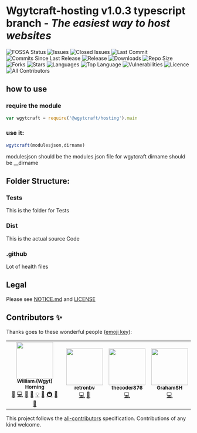 # Wgytcraft-hosting v1.0.3 typescript branch - _The easiest way to host websites_
![FOSSA Status](https://app.fossa.com/api/projects/git%2Bgithub.com%2Fwgytcraft%2Fwgytcraft-hosting.svg?type=shield) ![Issues](https://img.shields.io/github/issues/wgytcraft/wgytcraft-hosting?color=green&logo=github&logoColor=white) ![Closed Issues](https://img.shields.io/github/issues-closed/wgytcraft/wgytcraft-hosting?color=red&logo=github&logoColor=white) ![Last Commit](https://img.shields.io/github/last-commit/wgytcraft/wgytcraft-hosting?color=green&logo=github&logoColor=white) ![Commits Since Last Release](https://img.shields.io/github/commits-since/wgytcraft/wgytcraft-hosting/latest?color=green&include_prereleases&label=commits%20since%20last%20release&logo=github&logoColor=white&sort=semver) ![Release](https://img.shields.io/github/v/release/wgytcraft/wgytcraft-hosting?color=green&logo=github&logoColor=white) ![Downloads](https://img.shields.io/github/downloads/wgytcraft/wgytcraft-hosting/latest/total?color=green&logo=github&logoColor=white&sort=semver) ![Repo Size](https://img.shields.io/github/repo-size/wgytcraft/wgytcraft-hosting?color=green&logo=github&logoColor=white) ![Forks](https://img.shields.io/github/forks/wgytcraft/wgytcraft-hosting?color=green&logo=github-actions&logoColor=white) ![Stars](https://img.shields.io/github/stars/wgytcraft/wgytcraft-hosting?color=green&logo=github&logoColor=white) ![Languages](https://img.shields.io/github/languages/count/wgytcraft/wgytcraft-hosting?color=green&logo=github&logoColor=white) ![Top Language](https://img.shields.io/github/languages/top/wgytcraft/wgytcraft-hosting?color=green&logoColor=white) ![Vulnerabilities](https://img.shields.io/snyk/vulnerabilities/github/wgytcraft/wgytcraft-hosting?color=green&logo=synk&logoColor=white) ![Licence](https://img.shields.io/github/license/wgytcraft/wgytcraft-hosting?color=green&logo=repl.it&logoColor=white) ![All Contributors](https://img.shields.io/github/all-contributors/wgytcraft/wgytcraft-hosting/master?color=green&logo=github&logoColor=white)
## how to use
### require the module
```javascript
var wgytcraft = require('@wgytcraft/hosting').main
```
### use it: 
```javascript 
wgytcraft(modulesjson,dirname)
```
modulesjson should be the modules.json file for wgytcraft
dirname should be __dirname
## Folder Structure:
### Tests
This is the folder for Tests
### Dist
This is the actual source Code
### .github
Lot of health files
## Legal
Please see [NOTICE.md](https://github.com/wgytcraft/wgytcraft-hosting/blob/master/NOTICE.md) and [LICENSE](https://github.com/wgytcraft/wgytcraft-hosting/blob/master/LICENSE)

## Contributors ✨

Thanks goes to these wonderful people ([emoji key](https://allcontributors.org/docs/en/emoji-key)):

<!-- ALL-CONTRIBUTORS-LIST:START - Do not remove or modify this section -->
<!-- prettier-ignore-start -->
<!-- markdownlint-disable -->
<table>
  <tr>
    <td align="center"><a href="http://wgyt.tk"><img src="https://avatars.githubusercontent.com/u/68466727?v=4?s=100" width="100px;" alt=""/><br /><sub><b>William (Wgyt) Horning</b></sub></a><br /><a href="https://github.com/wgytcraft/wgytcraft-hosting/issues?q=author%3Awgyt" title="Bug reports">🐛</a> <a href="https://github.com/wgytcraft/wgytcraft-hosting/commits?author=wgyt" title="Code">💻</a> <a href="https://github.com/wgytcraft/wgytcraft-hosting/commits?author=wgyt" title="Documentation">📖</a> <a href="#design-wgyt" title="Design">🎨</a> <a href="#example-wgyt" title="Examples">💡</a> <a href="#ideas-wgyt" title="Ideas, Planning, & Feedback">🤔</a> <a href="#infra-wgyt" title="Infrastructure (Hosting, Build-Tools, etc)">🚇</a> <a href="#maintenance-wgyt" title="Maintenance">🚧</a> <a href="https://github.com/wgytcraft/wgytcraft-hosting/pulls?q=is%3Apr+reviewed-by%3Awgyt" title="Reviewed Pull Requests">👀</a></td>
    <td align="center"><a href="https://retronbv.github.io"><img src="https://avatars.githubusercontent.com/u/49005044?v=4?s=100" width="100px;" alt=""/><br /><sub><b>retronbv</b></sub></a><br /><a href="https://github.com/wgytcraft/wgytcraft-hosting/commits?author=retronbv" title="Code">💻</a> <a href="#ideas-retronbv" title="Ideas, Planning, & Feedback">🤔</a></td>
    <td align="center"><a href="https://thecoder876.github.io"><img src="https://avatars.githubusercontent.com/u/76265544?v=4?s=100" width="100px;" alt=""/><br /><sub><b>thecoder876</b></sub></a><br /><a href="https://github.com/wgytcraft/wgytcraft-hosting/commits?author=thecoder876" title="Code">💻</a></td>
    <td align="center"><a href="https://grahamsh.com"><img src="https://avatars.githubusercontent.com/u/64214252?v=4?s=100" width="100px;" alt=""/><br /><sub><b>GrahamSH</b></sub></a><br /><a href="https://github.com/wgytcraft/wgytcraft-hosting/commits?author=GrahamSH-LLK" title="Code">💻</a></td>
  </tr>
</table>

<!-- markdownlint-restore -->
<!-- prettier-ignore-end -->

<!-- ALL-CONTRIBUTORS-LIST:END -->

This project follows the [all-contributors](https://github.com/all-contributors/all-contributors) specification. Contributions of any kind welcome.
